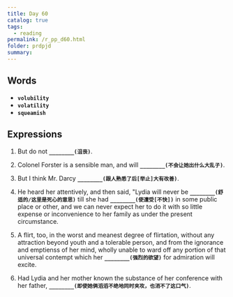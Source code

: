 ```yaml
---
title: Day 60
catalog: true
tags: 
  - reading
permalink: /r_pp_d60.html
folder: prdpjd
summary: 
---
```


## Words

-   <b data-toggle="tooltip" data-original-title="{{site.data.glossary.volubility}}">`volubility`</b>
-   <b data-toggle="tooltip" data-original-title="{{site.data.glossary.volatility}}">`volatility`</b>
-   <b data-toggle="tooltip" data-original-title="{{site.data.glossary.squeamish}}">`squeamish`</b>


## Expressions

1.  But do not <b data-toggle="tooltip" data-original-title="{{site.data.answers.d60_a}}">`________(沮丧)`</b>.

2.  Colonel Forster is a sensible man, and will <b data-toggle="tooltip" data-original-title="{{site.data.answers.d60_b}}">`________(不会让她出什么大乱子)`</b>.

3.  But I think Mr. Darcy <b data-toggle="tooltip" data-original-title="{{site.data.answers.d60_c}}">`________(跟人熟悉了后[举止]大有改善)`</b>.

4.  He heard her attentively, and then said, "Lydia will never be <b data-toggle="tooltip" data-original-title="{{site.data.answers.d60_d}}">`________(舒适的/这里是死心的意思)`</b> till she had <b data-toggle="tooltip" data-original-title="{{site.data.answers.d60_d2}}">`________(使遭受[不快])`</b> in some public place or other, and we can never expect her to do it with so little expense or inconvenience to her family as under the present circumstance.

5.  A flirt, too, in the worst and meanest degree of flirtation, without any attraction beyond youth and a tolerable person, and from the ignorance and emptienss of her mind, wholly unable to ward off any portion of that universal contempt which her <b data-toggle="tooltip" data-original-title="{{site.data.answers.d60_e}}">`________(强烈的欲望)`</b> for admiration will excite.

6.  Had Lydia and her mother known the substance of her conference with her father, <b data-toggle="tooltip" data-original-title="{{site.data.answers.d60_f}}">`________(即使她俩滔滔不绝地同时夹攻，也消不了这口气)`</b>.
